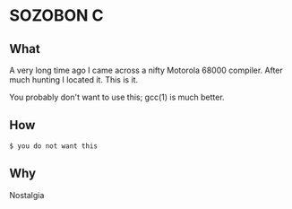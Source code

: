 SOZOBON C
=========

What
----

A very long time ago I came across a nifty Motorola 68000 compiler.  After much hunting I located it.  This is it.

You probably don't want to use this; gcc(1) is much better.

How
---

	$ you do not want this

Why
---

Nostalgia
